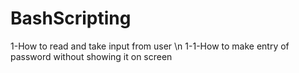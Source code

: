 # BashScripting
1-How to read and take input from user \n
    1-1-How to make entry of password without showing it on screen
